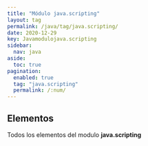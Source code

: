 ```yaml
---
title: "Módulo java.scripting"
layout: tag
permalink: /java/tag/java.scripting/
date: 2020-12-29
key: Javamodulojava.scripting
sidebar: 
  nav: java
aside: 
  toc: true
pagination: 
  enabled: true
  tag: "java.scripting"
  permalink: /:num/
---
```


<h2>Elementos</h2>
Todos los elementos del modulo <strong>java.scripting</strong>
